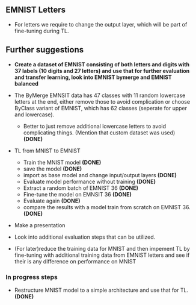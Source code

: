 ## EMNIST Letters
- For letters we require to change the output layer, which will be part of fine-tuning during TL.
## Further suggestions

- **Create a dataset of EMNIST consisting of both letters and digits with 37 labels (10 digits and 27 letters) and use that for further evaluation and transfer learning, look into EMNIST bymerge and EMNIST balanced**

- The ByMerge EMNSIT data has 47 classes with 11 random lowercase letters at the end, either remove those to avoid complication or choose ByClass variant of EMNIST, which has 62 classes (seperate for upper and lowercase).
  - Better to just remove additional lowercase letters to avoid complicating things. (Mention that custom dataset was used) **(DONE)**

- TL from MNIST to EMNIST
  - Train the MNIST model **(DONE)**
  - save the model **(DONE)**
  - import as base model and change input/output layers **(DONE)**
  - Evaluate model performance without training **(DONE)**
  - Extract a random batch of EMNIST 36 **(DONE)**
  - Fine-tune the model on EMNSIT 36 **(DONE)**
  - Evaluate again **(DONE)**
  - compare the results with a model train from scratch on EMNIST 36. **(DONE)**

- Make a presentation

- Look into additional evaluation steps that can be utilized.

- (For later)reduce the training data for MNIST and then impement TL by fine-tuning with additional training data from EMNIST letters and see if their is any difference on performance on MNIST

### In progress steps

- Restructure MNIST model to a simple architecture and use that for TL. **(DONE)**